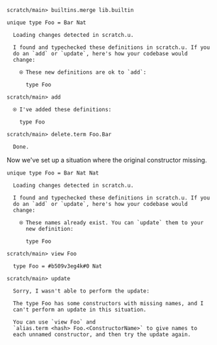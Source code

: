 ``` ucm :hide
scratch/main> builtins.merge lib.builtin
```

``` unison
unique type Foo = Bar Nat
```

``` ucm :added-by-ucm
  Loading changes detected in scratch.u.

  I found and typechecked these definitions in scratch.u. If you
  do an `add` or `update`, here's how your codebase would
  change:

    ⍟ These new definitions are ok to `add`:
    
      type Foo
```

``` ucm
scratch/main> add

  ⍟ I've added these definitions:

    type Foo

scratch/main> delete.term Foo.Bar

  Done.
```

Now we've set up a situation where the original constructor missing.

``` unison
unique type Foo = Bar Nat Nat
```

``` ucm :added-by-ucm
  Loading changes detected in scratch.u.

  I found and typechecked these definitions in scratch.u. If you
  do an `add` or `update`, here's how your codebase would
  change:

    ⍟ These names already exist. You can `update` them to your
      new definition:
    
      type Foo
```

``` ucm :error
scratch/main> view Foo

  type Foo = #b509v3eg4k#0 Nat

scratch/main> update

  Sorry, I wasn't able to perform the update:

  The type Foo has some constructors with missing names, and I
  can't perform an update in this situation.

  You can use `view Foo` and
  `alias.term <hash> Foo.<ConstructorName>` to give names to
  each unnamed constructor, and then try the update again.
```
